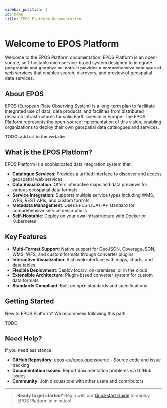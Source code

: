 ```yaml
---
sidebar_position: 1
id: home
title: EPOS Platform Documentation
---
```


# Welcome to EPOS Platform

Welcome to the EPOS Platform documentation! EPOS Platform is an open-source, self-hostable microservice-based system designed to integrate geographic and geophysical data. It provides a comprehensive catalogue of web services that enables search, discovery, and preview of geospatial data services.

## About EPOS

EPOS (European Plate Observing System) is a long-term plan to facilitate integrated use of data, data products, and facilities from distributed research infrastructures for solid Earth science in Europe. The EPOS Platform represents the open-source implementation of this vision, enabling organizations to deploy their own geospatial data catalogues and services.

TODO: add url to the website

## What is the EPOS Platform?

EPOS Platform is a sophisticated data integration system that:

- **Catalogue Services**: Provides a unified interface to discover and access geospatial web services
- **Data Visualization**: Offers interactive maps and data previews for various geospatial data formats
- **Service Integration**: Supports multiple service types including WMS, WFS, REST APIs, and custom formats
- **Metadata Management**: Uses EPOS-DCAT-AP standard for comprehensive service descriptions
- **Self-Hostable**: Deploy on your own infrastructure with Docker or Kubernetes

## Key Features

- **Multi-Format Support**: Native support for GeoJSON, CoverageJSON, WMS, WFS, and custom formats through converter plugins
- **Interactive Visualization**: Rich web interface with maps, charts, and data tables
- **Flexible Deployment**: Deploy locally, on-premises, or in the cloud
- **Extensible Architecture**: Plugin-based converter system for custom data formats
- **Standards Compliant**: Built on open standards and specifications

## Getting Started

New to EPOS Platform? We recommend following this path:

TODO

## Need Help?

If you need assistance:

- **GitHub Repository**: [epos-eu/epos-opensource](https://github.com/epos-eu/epos-opensource) - Source code and issue tracking
- **Documentation Issues**: Report documentation problems via GitHub issues
- **Community**: Join discussions with other users and contributors

---

> **Ready to get started?** Begin with our [Quickstart Guide](./quickstart) to deploy EPOS Platform in minutes!

